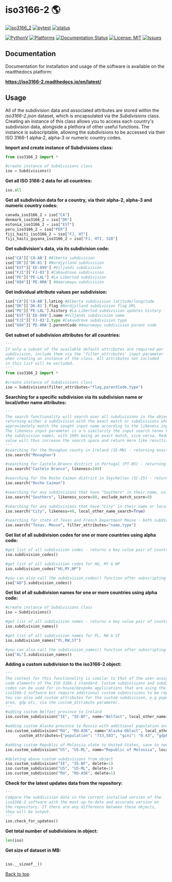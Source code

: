 <a name="TOP"></a>

# iso3166-2 🌎
[![iso3166_2](https://img.shields.io/pypi/v/iso3166-2)](https://pypi.org/project/iso3166-2/)
[![pytest](https://github.com/amckenna41/iso3166-2/workflows/Building%20and%20Testing/badge.svg)](https://github.com/amckenna41/iso3166-2/actions?query=workflowBuilding%20and%20Testing)
[![status](https://img.shields.io/badge/status-stable-green)](https://github.com/amckenna41/iso3166-2)
<!-- [![CircleCI](https://dl.circleci.com/status-badge/img/gh/amckenna41/iso3166-2/tree/main.svg?style=svg&circle-token=f399bc09886e183a1866efe27808ebecb21a5ea9)](https://dl.circleci.com/status-badge/redirect/gh/amckenna41/iso3166-2/tree/main) -->
[![PythonV](https://img.shields.io/pypi/pyversions/iso3166-2?logo=2)](https://pypi.org/project/iso3166-2/)
[![Platforms](https://img.shields.io/badge/platforms-linux%2C%20macOS%2C%20Windows-green)](https://pypi.org/project/iso3166-2/)
[![Documentation Status](https://readthedocs.org/projects/iso3166-2/badge/?version=latest)](https://iso3166-2.readthedocs.io/en/latest/?badge=latest)
[![License: MIT](https://img.shields.io/github/license/amckenna41/iso3166-2)](https://opensource.org/licenses/MIT)
[![Issues](https://img.shields.io/github/issues/amckenna41/iso3166-2)](https://github.com/amckenna41/iso3166-2/issues)

Documentation
-------------
Documentation for installation and usage of the software is available on the readthedocs platform:

<b>https://iso3166-2.readthedocs.io/en/latest/</b>

Usage
-----
All of the subdivision data and associated attributes are stored within the <i>iso3166-2.json</i> dataset, which is encapsulated via the <i>Subdivisions</i> class. Creating an instance of this class allows you to access each country's subdivision data, alongside a plethora of other useful functions. The instance is subscriptable, allowing the subdivisions to be accessed via their ISO 3166-1 alpha-2, alpha-3 or numeric country codes.

**Import and create instance of Subdivisions class:**
```python
from iso3166_2 import *

#create instance of Subdivisions class
iso = Subdivisions()
```

**Get all ISO 3166-2 data for all countries:**
```python
iso.all
```

**Get all subdivision data for a country, via their alpha-2, alpha-3 and numeric country codes:**
```python
canada_iso3166_2 = iso["CA"]
denmark_iso3166_2 = iso["DK"]
estonia_iso3166_2 = iso["EST"]
peru_iso3166_2 = iso["PER"]
fiji_haiti_iso3166_2 = iso["FJ, HT"]
fiji_haiti_guyana_iso3166_2 = iso["FJ, HTI, 328"]
```

**Get subdivision's data, via its subdivision code:**
```python
iso["CA"]['CA-AB'] #Alberta subdivision
iso["DK"]['DK-81'] #Nordjylland subdivision
iso["EST"]['EE-899'] #Viljandi subdivision
iso["FJI"]['FJ-03'] #Cakaudrove subdivision 
iso["PE"]["PE-LAL"] #La Libertad subdivision
iso["604"]['PE-AMA'] #Amarumayu subdivision
```

**Get individual attribute values per subdivision:**
```python
iso["CA"]['CA-AB'].latLng #Alberta subdivision latitude/longitude
iso["DK"]['DK-81'].flag #Nordjylland subdivision flag URL
iso["PE"]['PE-LAL'].history #La Libertad subdivision updates history
iso["EST"]['EE-899'].name #Viljandi subdivision name
iso["FJI"]['FJ-03'].type #Cakaudrove subdivision type
iso["604"]['PE-AMA'].parentCode #Amarumayu subdivision parent code
```

**Get subset of subdivision attributes for all countries:**
```python
'''
If only a subset of the available default attributes are required per
subdivision, include them via the 'filter_attributes' input parameter
when creating an instance of the class. All attributes not included
in this list will be excluded.
'''
from iso3166_2 import *

#create instance of Subdivisions class
iso = Subdivisions(filter_attributes="flag,parentCode,type")
```

**Searching for a specific subdivision via its subdivision name or local/other name attributes:**
```python
'''
The search functionality will search over all subdivisions in the object, 
returning either a subdivision with the exact match or subdivisions whose names 
approximately match the sought input name according to the likeness input parameter.
The likeness input parameter is a % similarity the input search terms have to be to 
the subdivision names, with 100% being an exact match, vice versa. Reducing this
value will thus increase the search space and return more like results.
'''
#searching for the Monaghan county in Ireland (IE-MN) - returning exact matching subdivision (likeness=100)
iso.search("Monaghan")

#searching for Castelo Branco district in Portugal (PT-05) - returning exact matching subdivision (likeness=100)
iso.search("Castelo Branco", likeness=100)

#searching for the Roche Caiman district in Seychelles (SC-25) - returning exact matching subdivision (likeness=100)
iso.search("Roche Caiman")

#searching for any subdivisions that have "Southern" in their name, using a likeness score of 80, include the % match score name is to search terms
iso.search("Southern", likeness_score=80, exclude_match_score=0)

#searching for any subdivisions that have "City" in their name or localOtherName attributes, using a likeness score of 40%
iso.search("City", likeness=40, local_other_name_search=True)

#searching for state of Texas and French Department Meuse - both subdivision objects will be returned, only including the subdivision type and name attributes
iso.search("Texas, Meuse", filter_attributes="name,type") 
```

**Get list of all subdivision codes for one or more countries using alpha code:**
```python
#get list of all subdivision codes - returns a key value pair of country code and subdivision codess: {"AD": [...], "AE": [...], "AF": [...]}
iso.subdivision_codes()

#get list of all subdivision codes for HU, MY & NP
iso.subdivision_codes("HU,MY,NP")

#you can also call the subdivision_codes() function after subscripting a country code
iso["AD"].subdivision_codes()
```

**Get list of all subdivision names for one or more countries using alpha code:**
```python
#create instance of Subdivisions class
iso = Subdivisions()

#get list of all subdivision names - returns a key value pair of country code and subdivision names: {"AD": [...], "AE": [...], "AF": [...]}
iso.subdivision_names()

#get list of all subdivision names for PL, RW & ST
iso.subdivision_names("PL,RW,ST")

#you can also call the subdivision_names() function after subscripting a country code
iso["AL"].subdivision_names()
```

**Adding a custom subdivision to the iso3166-2 object:**
```python
'''
The context for this functionality is similar to that of the user-assigned 
code elements of the ISO 3166-1 standard. Custom subdivisions and subdivision 
codes can be used for in-house/bespoke applications that are using the 
iso3166-2 software but require additional custom subdivisions to be represented.
You can also add custom attributes for the custom subdivision, e.g population,
area, gdp etc, via the custom_attribute parameter.
'''
#adding custom Belfast province to Ireland
iso.custom_subdivision("IE", "IE-BF", name="Belfast", local_other_name="Béal Feirste", type_="province", lat_lng=[54.596, -5.931], parent_code=None, flag=None)

#adding custom Alaska province to Russia with additional population and area attribute values
iso.custom_subdivision("RU", "RU-ASK", name="Alaska Oblast", local_other_name="Аляска", type_="Republic", lat_lng=[63.588, 154.493], parent_code=None, flag=None, 
      custom_attributes={"population": "733,583", "gini": "0.43", "gdpPerCapita": "71,996"})

#adding custom Republic of Molossia state to United States, save to new output file
iso.custom_subdivision("US", "US-ML", name="Republic of Molossia", local_other_name="", type_="State", lat_lng=[39.236, -119.588], parent_code=None, flag="https://upload.wikimedia.org/wikipedia/commons/c/c3/Flag_of_the_Republic_of_Molossia.svg", save_new=1, save_new_filename="us-ml-custom-output.json")

#deleting above custom subdivisions from object
iso.custom_subdivision("IE", "IE-BF", delete=1)
iso.custom_subdivision("US", "US-ML", delete=1)
iso.custom_subdivision("RU", "RU-ASK", delete=1)

```
**Check for the latest updates data from the repository:**
```python
'''
Compare the subdivision data in the current installed version of the 
iso3166-2 software with the most up-to-date and accurate version on
the repository. If there are any difference between these objects,
they will be output.
'''
iso.check_for_updates()
```

**Get total number of subdivisions in object:**
```python
len(iso)
```

**Get size of dataset in MB:**
```python

iso.__sizeof__()
```

[Back to top](#TOP)